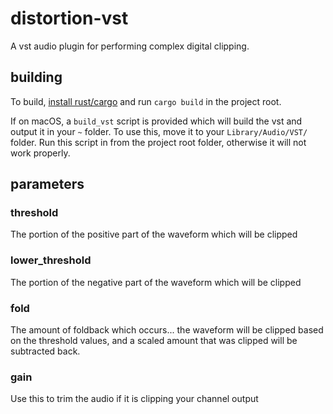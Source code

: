 # distortion-vst

A vst audio plugin for performing complex digital clipping.

## building

To build, [install rust/cargo](https://www.rust-lang.org/) and run `cargo build` in the project root.

If on macOS, a `build_vst` script is provided which will build the vst and output it in your `~` folder. To use this, move it to your `Library/Audio/VST/` folder. Run this script in from the project root folder, otherwise it will not work properly.

## parameters

### threshold

The portion of the positive part of the waveform which will be clipped

### lower_threshold

The portion of the negative part of the waveform which will be clipped

### fold

The amount of foldback which occurs... the waveform will be clipped based on the threshold values, and a scaled amount that was clipped will be subtracted back.

### gain

Use this to trim the audio if it is clipping your channel output
